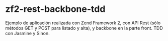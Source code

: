 zf2-rest-backbone-tdd
=====================

Ejemplo de aplicación realizada con Zend Framework 2, con API Rest (sólo métodos GET y POST para listado y alta), y backbone en la parte front. TDD con Jasmine y Sinon.
